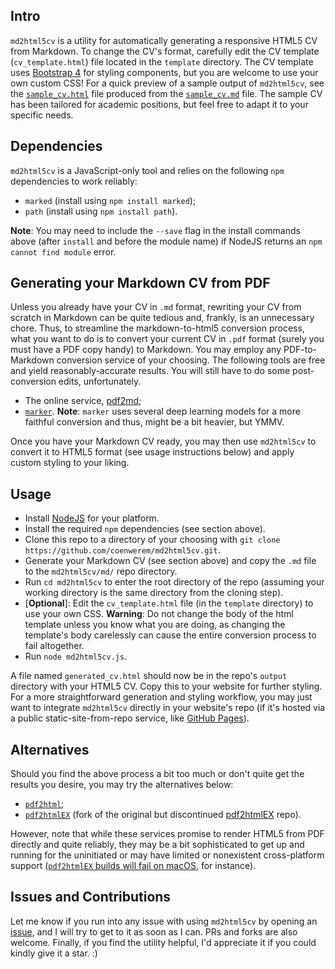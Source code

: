 ## Intro
`md2html5cv` is a utility for automatically generating a responsive HTML5 CV from Markdown. To change the CV's format, carefully edit the CV template (`cv_template.html`) file located in the `template` directory. 
The CV template uses [Bootstrap 4](https://getbootstrap.com/docs/4.0/getting-started/introduction/) for styling components, but you are welcome to use your own custom CSS! For a quick preview of a sample output of `md2html5cv`, see the [`sample_cv.html`](sample/sample_cv.html) file produced from the [`sample_cv.md`](sample/sample_cv.md) file. The sample CV has been tailored for academic positions, but feel free to adapt it to your specific needs.

## Dependencies
`md2html5cv` is a JavaScript-only tool and relies on the following `npm` dependencies to work reliably:
- `marked` (install using `npm install marked`);
- `path` (install using `npm install path`).

**Note**: You may need to include the `--save` flag in the install commands above (after `install` and before the module name) if NodeJS returns an `npm cannot find module` error. 

## Generating your Markdown CV from PDF
Unless you already have your CV in `.md` format, rewriting your CV from scratch in Markdown can be quite tedious and, frankly, is an unnecessary chore. Thus, to streamline the markdown-to-html5 conversion process, what you want to do is to convert your current CV in `.pdf` format (surely you must have a PDF copy handy) to Markdown. You may employ any PDF-to-Markdown conversion service of your choosing. The following tools are free and yield reasonably-accurate results. You will still have to do some post-conversion edits, unfortunately.
- The online service, [pdf2md](https://pdf2md.morethan.io/);
- [`marker`](https://github.com/VikParuchuri/marker). **Note**: `marker` uses several deep learning models for a more faithful conversion and thus, might be a bit heavier, but YMMV.
  
Once you have your Markdown CV ready, you may then use `md2html5cv` to convert it to HTML5 format (see usage instructions below) and apply custom styling to your liking. 

## Usage
- Install [NodeJS](https://nodejs.org/en/download/package-manager) for your platform.
- Install the required `npm` dependencies (see section above).
- Clone this repo to a directory of your choosing with `git clone https://github.com/coenwerem/md2html5cv.git`.
- Generate your Markdown CV (see section above) and copy the `.md` file to the `md2html5cv/md/` repo directory.
- Run `cd md2html5cv` to enter the root directory of the repo (assuming your working directory is the same directory from the cloning step).
- [**Optional**]: Edit the `cv_template.html` file (in the `template` directory) to use your own CSS. **Warning**: Do not change the body of the html template unless you know what you are doing, as changing the template's body carelessly can cause the entire conversion process to fail altogether.
- Run `node md2html5cv.js`.

A file named `generated_cv.html` should now be in the repo's `output` directory with your HTML5 CV. Copy this to your website for further styling. For a more straightforward generation and styling workflow, you may just want to integrate `md2html5cv` directly in your website's repo (if it's hosted via a public static-site-from-repo service, like [GitHub Pages](https://pages.github.com/)).

## Alternatives
Should you find the above process a bit too much or don't quite get the results you desire, you may try the alternatives below:
- [`pdf2html`](https://github.com/shebinleo/pdf2html#readme);
- [`pdf2htmlEX`](https://github.com/pdf2htmlEX/) (fork of the original but discontinued [pdf2htmlEX](https://github.com/coolwanglu/pdf2htmlEX) repo).

However, note that while these services promise to render HTML5 from PDF directly and quite reliably, they may be a bit sophisticated to get up and running for the uninitiated or may have limited or nonexistent cross-platform support ([`pdf2htmlEX` builds will fail on macOS](https://github.com/pdf2htmlEX/pdf2htmlEX/wiki/Building), for instance).

## Issues and Contributions
Let me know if you run into any issue with using `md2html5cv` by opening an [issue](https://github.com/coenwerem/md2html5cv/issues/new), and I will try to get to it as soon as I can. PRs and forks are also welcome. Finally, if you find the utility helpful, I'd appreciate it if you could kindly give it a star. :)
